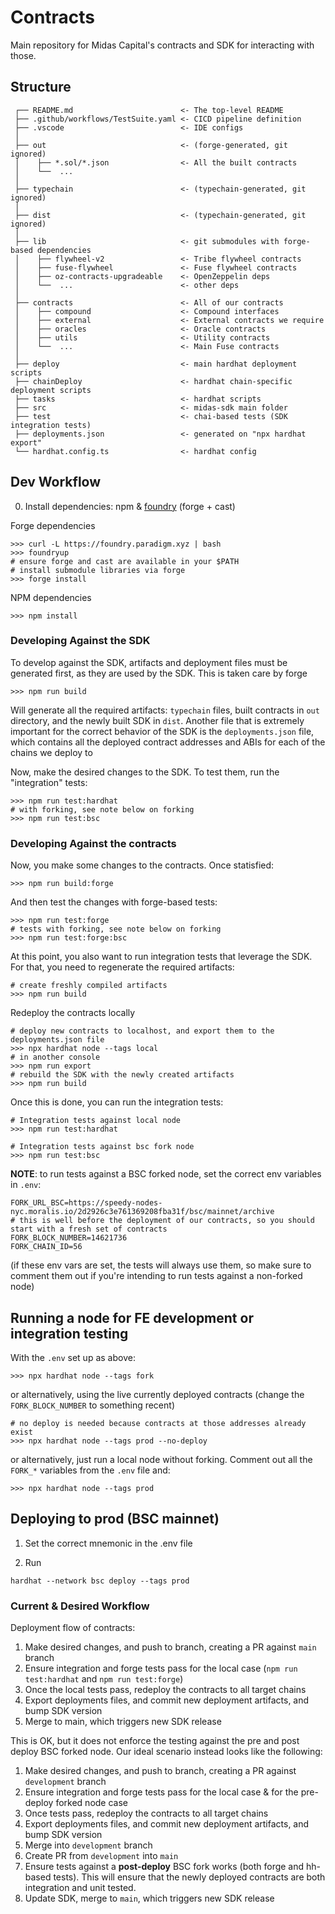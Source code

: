 # Contracts

Main repository for Midas Capital's contracts and SDK for interacting with those.

## Structure

```text
 ┌── README.md                        <- The top-level README
 ├── .github/workflows/TestSuite.yaml <- CICD pipeline definition
 ├── .vscode                          <- IDE configs
 │
 ├── out                              <- (forge-generated, git ignored)
 │    ├── *.sol/*.json                <- All the built contracts
 │    └──  ...
 │
 ├── typechain                        <- (typechain-generated, git ignored)
 │
 ├── dist                             <- (typechain-generated, git ignored)
 │
 ├── lib                              <- git submodules with forge-based dependencies
 │    ├── flywheel-v2                 <- Tribe flywheel contracts
 │    ├── fuse-flywheel               <- Fuse flywheel contracts
 │    ├── oz-contracts-upgradeable    <- OpenZeppelin deps
 │    └──  ...                        <- other deps
 │
 ├── contracts                        <- All of our contracts
 │    ├── compound                    <- Compound interfaces
 │    ├── external                    <- External contracts we require
 │    ├── oracles                     <- Oracle contracts
 │    ├── utils                       <- Utility contracts
 │    └──  ...                        <- Main Fuse contracts
 │
 ├── deploy                           <- main hardhat deployment scripts
 ├── chainDeploy                      <- hardhat chain-specific deployment scripts
 ├── tasks                            <- hardhat scripts
 ├── src                              <- midas-sdk main folder
 ├── test                             <- chai-based tests (SDK integration tests)
 ├── deployments.json                 <- generated on "npx hardhat export"
 └── hardhat.config.ts                <- hardhat config
```

## Dev Workflow

0. Install dependencies: npm & [foundry](https://github.com/gakonst/foundry) (forge + cast)

Forge dependencies

```text
>>> curl -L https://foundry.paradigm.xyz | bash
>>> foundryup
# ensure forge and cast are available in your $PATH
# install submodule libraries via forge
>>> forge install
```

NPM dependencies

```text
>>> npm install
```

### Developing Against the SDK

To develop against the SDK, artifacts and deployment files must be generated first, as they are used by the SDK.
This is taken care by forge

```shell
>>> npm run build
```

Will generate all the required artifacts: `typechain` files, built contracts in `out` directory, and the newly built
SDK in `dist`. Another file that is extremely important for the correct behavior of the SDK is the
`deployments.json` file, which contains all the deployed contract addresses and ABIs for each of the
chains we deploy to

Now, make the desired changes to the SDK. To test them, run the "integration" tests:

```shell
>>> npm run test:hardhat
# with forking, see note below on forking
>>> npm run test:bsc
```

### Developing Against the contracts

Now, you make some changes to the contracts. Once statisfied:

```shell
>>> npm run build:forge
```

And then test the changes with forge-based tests:

```shell
>>> npm run test:forge
# tests with forking, see note below on forking
>>> npm run test:forge:bsc
```

At this point, you also want to run integration tests that leverage the SDK. For that, you need to
regenerate the required artifacts:

```shell
# create freshly compiled artifacts
>>> npm run build
```

Redeploy the contracts locally

```shell
# deploy new contracts to localhost, and export them to the deployments.json file
>>> npx hardhat node --tags local
# in another console
>>> npm run export
# rebuild the SDK with the newly created artifacts
>>> npm run build
```

Once this is done, you can run the integration tests:

```shell
# Integration tests against local node
>>> npm run test:hardhat
```

```shell
# Integration tests against bsc fork node
>>> npm run test:bsc
```

**NOTE**: to run tests against a BSC forked node, set the correct env variables in `.env`:

```
FORK_URL_BSC=https://speedy-nodes-nyc.moralis.io/2d2926c3e761369208fba31f/bsc/mainnet/archive
# this is well before the deployment of our contracts, so you should start with a fresh set of contracts
FORK_BLOCK_NUMBER=14621736
FORK_CHAIN_ID=56
```

(if these env vars are set, the tests will always use them, so make sure to comment them out if you're intending
to run tests against a non-forked node)

## Running a node for FE development or integration testing

With the `.env` set up as above:

```shell
>>> npx hardhat node --tags fork
```

or alternatively, using the live currently deployed contracts (change the `FORK_BLOCK_NUMBER` to something recent)

```shell
# no deploy is needed because contracts at those addresses already exist
>>> npx hardhat node --tags prod --no-deploy
```

or alternatively, just run a local node without forking. Comment out all the `FORK_*` variables from the `.env` file
and:

```shell
>>> npx hardhat node --tags prod
```

## Deploying to prod (BSC mainnet)

1. Set the correct mnemonic in the .env file

2. Run

```
hardhat --network bsc deploy --tags prod
```

### Current & Desired Workflow

Deployment flow of contracts:

1. Make desired changes, and push to branch, creating a PR against `main` branch
2. Ensure integration and forge tests pass for the local case (`npm run test:hardhat` and `npm run test:forge`)
3. Once the local tests pass, redeploy the contracts to all target chains
4. Export deployments files, and commit new deployment artifacts, and bump SDK version
5. Merge to main, which triggers new SDK release

This is OK, but it does not enforce the testing against the pre and post deploy BSC forked node. Our ideal scenario instead
looks like the following:

1. Make desired changes, and push to branch, creating a PR against `development` branch
2. Ensure integration and forge tests pass for the local case & for the pre-deploy forked node case
3. Once tests pass, redeploy the contracts to all target chains
4. Export deployments files, and commit new deployment artifacts, and bump SDK version
5. Merge into `development` branch
6. Create PR from `development` into `main`
7. Ensure tests against a **post-deploy** BSC fork works (both forge and hh-based tests). This will ensure that
   the newly deployed contracts are both integration and unit tested.
8. Update SDK, merge to `main`, which triggers new SDK release
